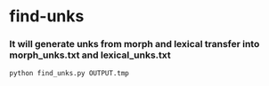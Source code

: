 # find-unks

### It will generate unks from morph and lexical transfer into morph_unks.txt and lexical_unks.txt
````
python find_unks.py OUTPUT.tmp
````

